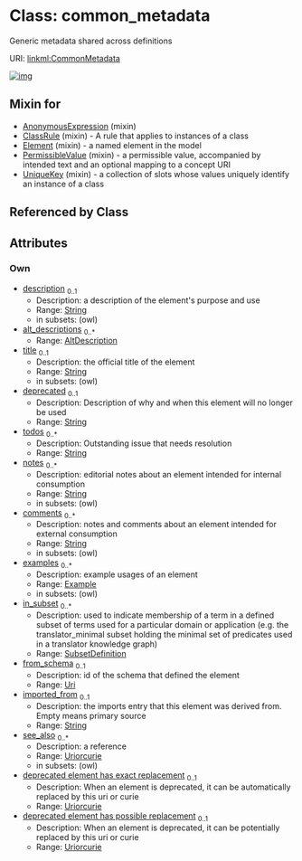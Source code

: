 
# Class: common_metadata


Generic metadata shared across definitions

URI: [linkml:CommonMetadata](https://w3id.org/linkml/CommonMetadata)


[![img](https://yuml.me/diagram/nofunky;dir:TB/class/[SubsetDefinition],[Example],[SubsetDefinition]<in_subset%200..*-%20[CommonMetadata&#124;description:string%20%3F;title:string%20%3F;deprecated:string%20%3F;todos:string%20*;notes:string%20*;comments:string%20*;from_schema:uri%20%3F;imported_from:string%20%3F;see_also:uriorcurie%20*;deprecated_element_has_exact_replacement:uriorcurie%20%3F;deprecated_element_has_possible_replacement:uriorcurie%20%3F],[Example]<examples%200..*-++[CommonMetadata],[AltDescription]<alt_descriptions%200..*-++[CommonMetadata],[UniqueKey]uses%20-.->[CommonMetadata],[PermissibleValue]uses%20-.->[CommonMetadata],[Element]uses%20-.->[CommonMetadata],[ClassRule]uses%20-.->[CommonMetadata],[AnonymousExpression]uses%20-.->[CommonMetadata],[UniqueKey],[PermissibleValue],[Element],[ClassRule],[AnonymousExpression],[AltDescription])](https://yuml.me/diagram/nofunky;dir:TB/class/[SubsetDefinition],[Example],[SubsetDefinition]<in_subset%200..*-%20[CommonMetadata&#124;description:string%20%3F;title:string%20%3F;deprecated:string%20%3F;todos:string%20*;notes:string%20*;comments:string%20*;from_schema:uri%20%3F;imported_from:string%20%3F;see_also:uriorcurie%20*;deprecated_element_has_exact_replacement:uriorcurie%20%3F;deprecated_element_has_possible_replacement:uriorcurie%20%3F],[Example]<examples%200..*-++[CommonMetadata],[AltDescription]<alt_descriptions%200..*-++[CommonMetadata],[UniqueKey]uses%20-.->[CommonMetadata],[PermissibleValue]uses%20-.->[CommonMetadata],[Element]uses%20-.->[CommonMetadata],[ClassRule]uses%20-.->[CommonMetadata],[AnonymousExpression]uses%20-.->[CommonMetadata],[UniqueKey],[PermissibleValue],[Element],[ClassRule],[AnonymousExpression],[AltDescription])

## Mixin for

 * [AnonymousExpression](AnonymousExpression.md) (mixin) 
 * [ClassRule](ClassRule.md) (mixin)  - A rule that applies to instances of a class
 * [Element](Element.md) (mixin)  - a named element in the model
 * [PermissibleValue](PermissibleValue.md) (mixin)  - a permissible value, accompanied by intended text and an optional mapping to a concept URI
 * [UniqueKey](UniqueKey.md) (mixin)  - a collection of slots whose values uniquely identify an instance of a class

## Referenced by Class


## Attributes


### Own

 * [description](description.md)  <sub>0..1</sub>
     * Description: a description of the element's purpose and use
     * Range: [String](String.md)
     * in subsets: (owl)
 * [alt_descriptions](alt_descriptions.md)  <sub>0..\*</sub>
     * Range: [AltDescription](AltDescription.md)
 * [title](title.md)  <sub>0..1</sub>
     * Description: the official title of the element
     * Range: [String](String.md)
     * in subsets: (owl)
 * [deprecated](deprecated.md)  <sub>0..1</sub>
     * Description: Description of why and when this element will no longer be used
     * Range: [String](String.md)
 * [todos](todos.md)  <sub>0..\*</sub>
     * Description: Outstanding issue that needs resolution
     * Range: [String](String.md)
 * [notes](notes.md)  <sub>0..\*</sub>
     * Description: editorial notes about an element intended for internal consumption
     * Range: [String](String.md)
     * in subsets: (owl)
 * [comments](comments.md)  <sub>0..\*</sub>
     * Description: notes and comments about an element intended for external consumption
     * Range: [String](String.md)
     * in subsets: (owl)
 * [examples](examples.md)  <sub>0..\*</sub>
     * Description: example usages of an element
     * Range: [Example](Example.md)
     * in subsets: (owl)
 * [in_subset](in_subset.md)  <sub>0..\*</sub>
     * Description: used to indicate membership of a term in a defined subset of terms used for a particular domain or application (e.g. the translator_minimal subset holding the minimal set of predicates used in a translator knowledge graph)
     * Range: [SubsetDefinition](SubsetDefinition.md)
 * [from_schema](from_schema.md)  <sub>0..1</sub>
     * Description: id of the schema that defined the element
     * Range: [Uri](Uri.md)
 * [imported_from](imported_from.md)  <sub>0..1</sub>
     * Description: the imports entry that this element was derived from.  Empty means primary source
     * Range: [String](String.md)
 * [see_also](see_also.md)  <sub>0..\*</sub>
     * Description: a reference
     * Range: [Uriorcurie](Uriorcurie.md)
     * in subsets: (owl)
 * [deprecated element has exact replacement](deprecated_element_has_exact_replacement.md)  <sub>0..1</sub>
     * Description: When an element is deprecated, it can be automatically replaced by this uri or curie
     * Range: [Uriorcurie](Uriorcurie.md)
 * [deprecated element has possible replacement](deprecated_element_has_possible_replacement.md)  <sub>0..1</sub>
     * Description: When an element is deprecated, it can be potentially replaced by this uri or curie
     * Range: [Uriorcurie](Uriorcurie.md)
